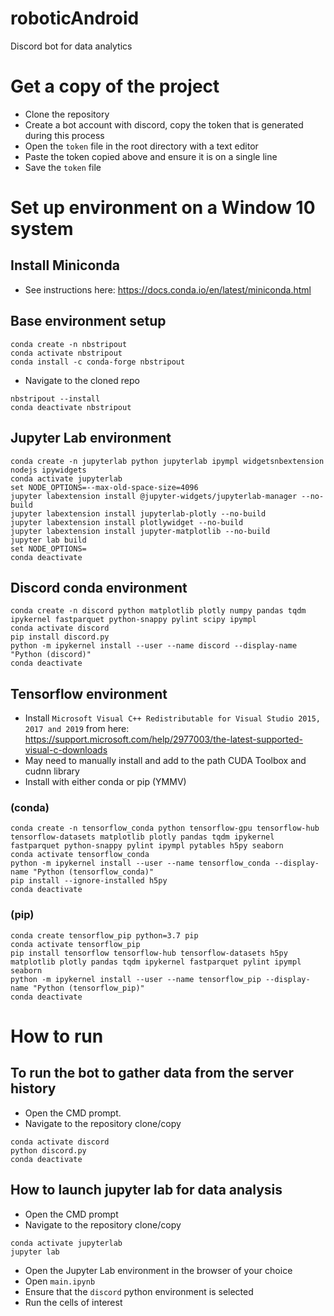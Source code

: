 # roboticAndroid
Discord bot for data analytics

# Get a copy of the project
* Clone the repository
* Create a bot account with discord, copy the token that is generated during this process
* Open the `token` file in the root directory with a text editor
* Paste the token copied above and ensure it is on a single line
* Save the `token` file

# Set up environment on a Window 10 system
## Install Miniconda
* See instructions here: https://docs.conda.io/en/latest/miniconda.html
## Base environment setup
```
conda create -n nbstripout
conda activate nbstripout
conda install -c conda-forge nbstripout
```
* Navigate to the cloned repo
```
nbstripout --install
conda deactivate nbstripout
```
## Jupyter Lab environment
```
conda create -n jupyterlab python jupyterlab ipympl widgetsnbextension nodejs ipywidgets
conda activate jupyterlab
set NODE_OPTIONS=--max-old-space-size=4096
jupyter labextension install @jupyter-widgets/jupyterlab-manager --no-build
jupyter labextension install jupyterlab-plotly --no-build
jupyter labextension install plotlywidget --no-build
jupyter labextension install jupyter-matplotlib --no-build
jupyter lab build
set NODE_OPTIONS=
conda deactivate
```
## Discord conda environment
```
conda create -n discord python matplotlib plotly numpy pandas tqdm ipykernel fastparquet python-snappy pylint scipy ipympl
conda activate discord
pip install discord.py
python -m ipykernel install --user --name discord --display-name "Python (discord)"
conda deactivate
```
## Tensorflow environment
* Install `Microsoft Visual C++ Redistributable for Visual Studio 2015, 2017 and 2019` from here: https://support.microsoft.com/help/2977003/the-latest-supported-visual-c-downloads
* May need to manually install and add to the path CUDA Toolbox and cudnn library
* Install with either conda or pip (YMMV)
### (conda)
```
conda create -n tensorflow_conda python tensorflow-gpu tensorflow-hub tensorflow-datasets matplotlib plotly pandas tqdm ipykernel fastparquet python-snappy pylint ipympl pytables h5py seaborn
conda activate tensorflow_conda
python -m ipykernel install --user --name tensorflow_conda --display-name "Python (tensorflow_conda)"
pip install --ignore-installed h5py
conda deactivate
```
### (pip)
```
conda create tensorflow_pip python=3.7 pip
conda activate tensorflow_pip
pip install tensorflow tensorflow-hub tensorflow-datasets h5py matplotlib plotly pandas tqdm ipykernel fastparquet pylint ipympl seaborn
python -m ipykernel install --user --name tensorflow_pip --display-name "Python (tensorflow_pip)"
conda deactivate
```
# How to run
## To run the bot to gather data from the server history
* Open the CMD prompt.
* Navigate to the repository clone/copy
```
conda activate discord
python discord.py
conda deactivate
```
## How to launch jupyter lab for data analysis
* Open the CMD prompt
* Navigate to the repository clone/copy
```
conda activate jupyterlab
jupyter lab
```
* Open the Jupyter Lab environment in the browser of your choice
* Open `main.ipynb`
* Ensure that the `discord` python environment is selected
* Run the cells of interest
